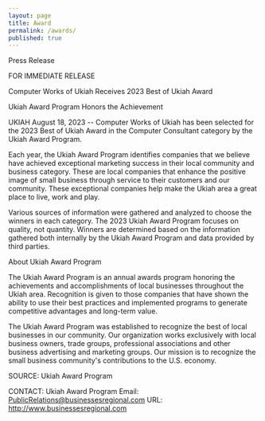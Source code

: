```yaml
---
layout: page
title: Award
permalink: /awards/
published: true
---
```




Press Release

FOR IMMEDIATE RELEASE

Computer Works of Ukiah Receives 2023 Best of Ukiah Award

Ukiah Award Program Honors the Achievement

UKIAH August 18, 2023 -- Computer Works of Ukiah has been selected for the 2023 Best of Ukiah Award in the Computer Consultant category by the Ukiah Award Program.

Each year, the Ukiah Award Program identifies companies that we believe have achieved exceptional marketing success in their local community and business category. These are local companies that enhance the positive image of small business through service to their customers and our community. These exceptional companies help make the Ukiah area a great place to live, work and play.

Various sources of information were gathered and analyzed to choose the winners in each category. The 2023 Ukiah Award Program focuses on quality, not quantity. Winners are determined based on the information gathered both internally by the Ukiah Award Program and data provided by third parties.

About Ukiah Award Program

The Ukiah Award Program is an annual awards program honoring the achievements and accomplishments of local businesses throughout the Ukiah area. Recognition is given to those companies that have shown the ability to use their best practices and implemented programs to generate competitive advantages and long-term value.

The Ukiah Award Program was established to recognize the best of local businesses in our community. Our organization works exclusively with local business owners, trade groups, professional associations and other business advertising and marketing groups. Our mission is to recognize the small business community's contributions to the U.S. economy.

SOURCE: Ukiah Award Program

CONTACT:
Ukiah Award Program
Email: PublicRelations@businessesregional.com
URL: http://www.businessesregional.com

###
